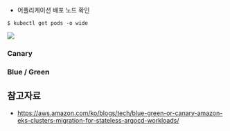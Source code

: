 
* 어플리케이션 배포 노드 확인
```
$ kubectl get pods -o wide
```
![](https://github.com/gnosia93/eks-grv-mig/blob/main/tutorial/images/getpod-1.png)




### Canary ###








### Blue / Green ###




## 참고자료 ##

* https://aws.amazon.com/ko/blogs/tech/blue-green-or-canary-amazon-eks-clusters-migration-for-stateless-argocd-workloads/
